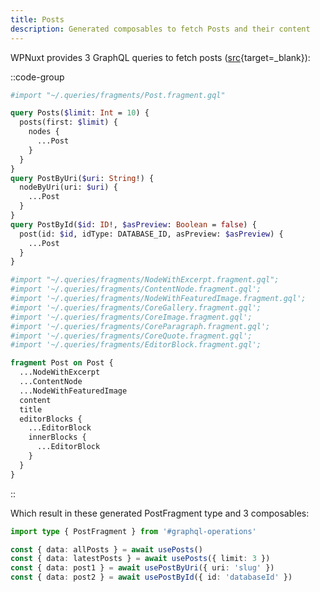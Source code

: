 ```yaml
---
title: Posts
description: Generated composables to fetch Posts and their content 
---
```


WPNuxt provides 3 GraphQL queries to fetch posts ([src](https://github.com/wpnuxt/wpnuxt-core/blob/main/src/runtime/queries/Posts.gql){target=_blank}):

::code-group
  ```graphql [GraphQL queries]
  #import "~/.queries/fragments/Post.fragment.gql"

  query Posts($limit: Int = 10) {
    posts(first: $limit) {
      nodes {
        ...Post
      }
    }
  }
  query PostByUri($uri: String!) {
    nodeByUri(uri: $uri) {
      ...Post
    }
  }
  query PostById($id: ID!, $asPreview: Boolean = false) {
    post(id: $id, idType: DATABASE_ID, asPreview: $asPreview) {
      ...Post
    }
  }
  ```

  ```graphql [GraphQL fragment]
  #import "~/.queries/fragments/NodeWithExcerpt.fragment.gql";
  #import '~/.queries/fragments/ContentNode.fragment.gql';
  #import '~/.queries/fragments/NodeWithFeaturedImage.fragment.gql';
  #import '~/.queries/fragments/CoreGallery.fragment.gql';
  #import '~/.queries/fragments/CoreImage.fragment.gql';
  #import '~/.queries/fragments/CoreParagraph.fragment.gql';
  #import '~/.queries/fragments/CoreQuote.fragment.gql';
  #import '~/.queries/fragments/EditorBlock.fragment.gql';

  fragment Post on Post {
    ...NodeWithExcerpt
    ...ContentNode
    ...NodeWithFeaturedImage
    content
    title
    editorBlocks {
      ...EditorBlock
      innerBlocks {
        ...EditorBlock
      }
    }
  }
  ```
::

Which result in these generated PostFragment type and 3 composables:

```ts twoslash
import type { PostFragment } from '#graphql-operations'

const { data: allPosts } = await usePosts()
const { data: latestPosts } = await usePosts({ limit: 3 })
const { data: post1 } = await usePostByUri({ uri: 'slug' })
const { data: post2 } = await usePostById({ id: 'databaseId' })
```
